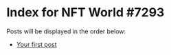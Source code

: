 # Index for NFT World #7293
Posts will be displayed in the order below:

- [Your first post](./001-first.md)

